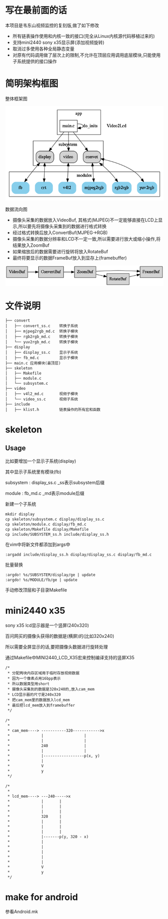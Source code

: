 # 写在最前面的话

本项目是韦东山视频监控的复刻版,做了如下修改

- 所有链表操作使用和内核一致的接口(完全从Linux内核源代码移植过来的)
- 支持mini2440 sony x35显示屏(添加视频旋转)
- 取消过多使用各种全局静态变量
- 对原有代码调用做了层次上的限制,不允许在顶层应用调用底层模块,只能使用子系统提供的接口操作

# 简明架构框图

整体框架图

![block](./block.png)

数据流向图

- 摄像头采集的数据放入VideoBuf, 其格式(MJPEG)不一定能够直接在LCD上显示,所以要先将摄像头采集到的数据进行格式转换
- 经过格式转换后放入ConvertBuf(MJPEG->RGB)
- 摄像头采集的数据分辨率和LCD不一定一致,所以需要进行放大或缩小操作,将结果放入ZoomBuf
- 如果缩放后的数据需要进行旋转将放入RotateBuf
- 最终将要显示的数据FrameBuf放入到显存上(framebuffer)

![buffers](./buffers.png)

# 文件说明

```shell
├── convert
│   ├── convert_ss.c	转换子系统
│   ├── mjpeg2rgb_md.c  转换子模块
│   ├── rgb2rgb_md.c    转换子模块
│   └── yuv2rgb_md.c    转换子模块
├── display
│   ├── display_ss.c 	显示子系统
│   ├── fb_md.c			显示子模块
├── main.c 应用模块(最顶层)
├── skeleton
│   ├── Makefile
│   ├── module.c
│   └── subsystem.c
├── video
│   ├── v4l2_md.c		视频子模块
│   └── video_ss.c 		视频子系统
├── include
│   ├── klist.h			链表操作的所有宏和函数
```

# skeleton

## Usage

比如要增加一个显示子系统(display)

其中显示子系统里有模块(fb)

subsystem : display_ss.c _ss表示subsystem后缀

module : fb_md.c _md表示module后缀

新建一个子系统

	mkdir display
	cp skeleton/subsystem.c display/display_ss.c
	cp skeleton/module.c display/fb_md.c
	cp skeleton/Makefile display/Makefile
	cp include/SUBSYSTEM_ss.h include/display_ss.h

在vim中将新文件都添加到args中

	:argadd include/display_ss.h display/display_ss.c display/fb_md.c

批量替换

	:argdo! %s/SUBSYSTEM/display/ge | update
	:argdo! %s/MODULE/fb/ge | update

手动修改顶层和子目录Makefile

# mini2440 x35

sony x35 lcd显示器是一个竖屏(240x320)

百问网买的摄像头获得的数据是(横屏)的(比如320x240)

所以需要全屏显示的话,要把摄像头数据进行旋转处理

通过Makefile中MINI2440_LCD_X35宏来控制编译支持的竖屏X35

```shell
/*
 * 分配两块内存区域用于临时存放视频数据
 * 因为一个像素点用16bpp表示
 * 所以数据类型用short
 * 摄像头采集到的数据是320x240的,放入cam_mem
 * LCD显示器的尺寸是240x320
 * 把cam_mem里的数据放入lcd_mem
 * 最后把lcd_mem放入到framebuffer
 */

/*
 *
 * cam_mem---->	-----------320------------>x
 * 				|                  |
 * 				|                  |
 * 				240                |
 *              |                  |
 * 				|------------------p(x, y)
 * 				|
 * 				V
 * 				y
 */

/*
 *
 * lcd_mem---->	---240----->x
 * 				|       |
 * 				|       |
 * 				|       |
 * 				320     |
 * 				|       |
 * 				|       |
 * 				|       |
 * 				|-------p(y, 320 - x)
 * 				|
 * 				|
 * 				|
 * 				|
 * 				|
 * 				V
 * 				y
 */
```
# make for android

参看Android.mk

